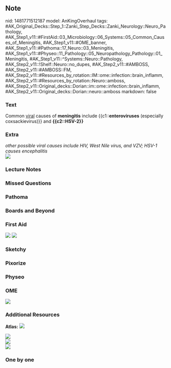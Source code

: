 ## Note
nid: 1481771512187
model: AnKingOverhaul
tags: #AK_Original_Decks::Step_1::Zanki_Step_Decks::Zanki_Neurology::Neuro_Pathology, #AK_Step1_v11::#FirstAid::03_Microbiology::06_Systems::05_Common_Causes_of_Meningitis, #AK_Step1_v11::#OME_banner, #AK_Step1_v11::#Pathoma::17_Neuro::03_Meningitis, #AK_Step1_v11::#Physeo::11_Pathology::05_Neuropathology_Pathology::01_Meningitis, #AK_Step1_v11::^Systems::Neuro::Pathology, #AK_Step2_v11::!Shelf::Neuro::no_dupes, #AK_Step2_v11::#AMBOSS, #AK_Step2_v11::#AMBOSS::FM, #AK_Step2_v11::#Resources_by_rotation::IM::ome::infection::brain_inflamm, #AK_Step2_v11::#Resources_by_rotation::Neuro::amboss, #AK_Step2_v11::Original_decks::Dorian::im::ome::infection::brain_inflamm, #AK_Step2_v11::Original_decks::Dorian::neuro::amboss
markdown: false

### Text
<div>
  Common <u>viral</u> causes of <b>meningitis</b> include
  {{c1::<b>enteroviruses</b> (especially coxsackievirus)}} and
  <b>{{c2::HSV-2}}</b>
</div>

### Extra
<div>
  <i>other possible viral causes include HIV, West Nile virus, and
  VZV; HSV-1 causes encephalitis</i>
</div>
<div><img src="paste-380684426281092.jpg"></div>

### Lecture Notes


### Missed Questions


### Pathoma


### Boards and Beyond


### First Aid
<img src="tmphKZs4p.png"> <img src="tmpYCEnu1.png">

### Sketchy


### Pixorize


### Physeo


### OME
<div class="ome-widget">
  <a href="https://onlinemeded.org?ref=anki"><img src=
  "_OME_AnkiFlashcards_General_3.png"></a>
</div>

### Additional Resources
<b>Atlas:</b> <img src="tmpyoN4Un.png" class="resizer">
<div><img src="paste-3336210336449022.png" class="resizer"></div>
<div><img src="paste-3340638447731238.png" class="resizer"></div>
<div><img src="paste-3345418746331646.png" class="resizer"></div>

### One by one

